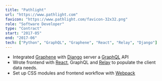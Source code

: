 ```yaml
---
title: "Pathlight"
url: "https://www.pathlight.com"
favicon: "https://www.pathlight.com/favicon-32x32.png"
role: "Software Developer"
type: "Contract"
start: "2017-05"
end: "2017-06"
tech: ["Python", "GraphQL", "Graphene", "React", "Relay", "Django"]
---
```


- Integrated [Graphene](https://graphene-python.org) with
  [Django](https://www.djangoproject.com) server a
  [GraphQL](https://graphql.org) API
- Wrote frontend with [React](https://reactjs.org), GraphQL and
  [Relay](https://relay.dev) to populate the client data needs.
- Set up CSS modules and frontend workflow with
  [Webpack](https://webpack.js.org)
